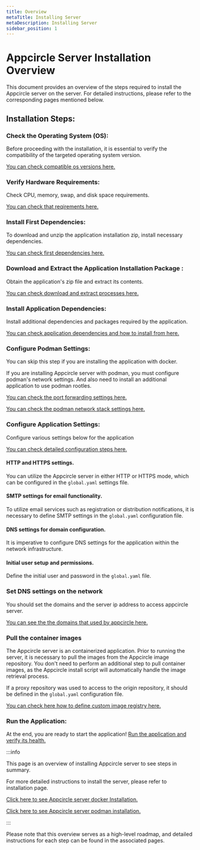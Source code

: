 ```yaml
---
title: Overview
metaTitle: Installing Server
metaDescription: Installing Server
sidebar_position: 1
---
```


# Appcircle Server Installation Overview

This document provides an overview of the steps required to install the Appcircle server on the server. For detailed instructions, please refer to the corresponding pages mentioned below.

## Installation Steps:

### Check the Operating System (OS):

Before proceeding with the installation, it is essential to verify the compatibility of the targeted operating system version.

[You can check compatible os versions here.](./docker.md#supported-linux-distributions)

### Verify Hardware Requirements:

Check CPU, memory, swap, and disk space requirements.

[You can check that reqirements here.](./docker.md#hardware-requirements)

### Install First Dependencies:

To download and unzip the application installation zip, install necessary dependencies.

[You can check first dependencies here.](./docker.md#1-download)

### Download and Extract the Application Installation Package :

Obtain the application's zip file and extract its contents.

[You can check download and extract processes here.](./docker.md#1-download)

### Install Application Dependencies:

Install additional dependencies and packages required by the application.

[You can check application dependencies and how to install from here.](./docker.md#2-packages)

### Configure Podman Settings:

You can skip this step if you are installing the application with docker.

If you are installing Appcircle server with podman, you must configure podman's network settings. And also need to install an additional application to use podman rootles.

[You can check the port forwarding settings here.](./podman.md#podman-requirements)

[You can check the podman network stack settings here.](./podman.md#podman-network-stack)

### Configure Application Settings:

Configure various settings below for the application

[You can check detailed configuration steps here.](./docker.md#3-configure)

#### HTTP and HTTPS settings.

You can utilize the Appcircle server in either HTTP or HTTPS mode, which can be configured in the `global.yaml` settings file.

#### SMTP settings for email functionality.

To utilize email services such as registration or distribution notifications, it is necessary to define SMTP settings in the `global.yaml` configuration file.

#### DNS settings for domain configuration.

It is imperative to configure DNS settings for the application within the network infrastructure.

#### Initial user setup and permissions.

Define the initial user and password in the `global.yaml` file.

### Set DNS settings on the network

You should set the domains and the server ip address to access appcircle server.

[You can see the the domains that used by appcircle here.](./docker.md#4-dns-settings)

### Pull the container images

The Appcircle server is an containerized application. Prior to running the server, it is necessary to pull the images from the Appcircle image repository. You don't need to perform an additional step to pull container images, as the Appcircle install script will automatically handle the image retrieval process.

If a proxy repository was used to access to the origin repository, it should be defined in the `global.yaml` configuration file.

[You can check here how to define custom image registry here.](./docker.md#using-sonatype-nexus-as-proxy-registry)

### Run the Application:

At the end, you are ready to start the application!
[Run the application and verify its health.](./docker.md#5-run-server)

:::info

This page is an overview of installing Appcircle server to see steps in summary.

For more detailed instructions to install the server, please refer to installation page.

[Click here to see Appcircle server docker Installation.](./docker.md)

[Click here to see Appcircle server podman installation.](./podman.md)

:::

Please note that this overview serves as a high-level roadmap, and detailed instructions for each step can be found in the associated pages.
